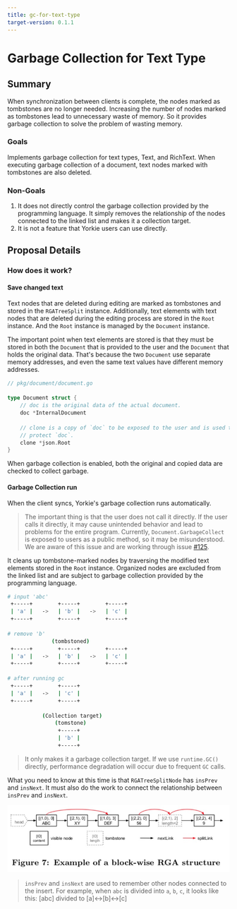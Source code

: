 ```yaml
---
title: gc-for-text-type
target-version: 0.1.1
---
```


# Garbage Collection for Text Type

## Summary

When synchronization between clients is complete, the nodes marked as tombstones are no longer needed.
Increasing the number of nodes marked as tombstones lead to unnecessary waste of memory.
So it provides garbage collection to solve the problem of wasting memory.

### Goals

Implements garbage collection for text types, Text, and RichText. When
executing garbage collection of a document, text nodes marked with
tombstones are also deleted.

### Non-Goals

1. It does not directly control the garbage collection provided by the programming language. It simply removes the relationship of the nodes connected to the linked list and makes it a collection target.
2. It is not a feature that Yorkie users can use directly.

## Proposal Details

### How does it work?

#### Save changed text

Text nodes that are deleted during editing are marked as tombstones and stored in the `RGATreeSplit` instance.
Additionally, text elements with text nodes that are deleted during the editing process are stored in the `Root` instance.
And the `Root` instance is managed by the `Document` instance.

The important point when text elements are stored is that they must be stored in both the `Document` that is provided to the user and the `Document` that holds the original data.
That's because the two `Document` use separate memory addresses, and even the same text values have different memory addresses.

```go
// pkg/document/document.go

type Document struct {
	// doc is the original data of the actual document.
	doc *InternalDocument

	// clone is a copy of `doc` to be exposed to the user and is used to
	// protect `doc`.
	clone *json.Root
}
```

When garbage collection is enabled, both the original and copied data are checked to collect garbage.

#### Garbage Collection run

When the client syncs, Yorkie's garbage collection runs automatically.
> The important thing is that the user does not call it directly. If the user calls it directly, it may cause unintended behavior and lead to problems for the entire program.
> Currently, `Document.GarbageCollect` is exposed to users as a public method, so it may be misunderstood. We are aware of this issue and are working through issue [#125](https://github.com/yorkie-team/yorkie/issues/125).

It cleans up tombstone-marked nodes by traversing the modified text elements stored in the `Root` instance.
Organized nodes are excluded from the linked list and are subject to garbage collection provided by the programming language.

```bash
# input 'abc'
 +-----+        +-----+        +-----+
 | 'a' |   ->   | 'b' |   ->   | 'c' |
 +-----+        +-----+        +-----+

# remove 'b'
              (tombstoned)
 +-----+        +-----+        +-----+
 | 'a' |   ->   | 'b' |   ->   | 'c' |
 +-----+        +-----+        +-----+

# after running gc
 +-----+        +-----+
 | 'a' |   ->   | 'c' |
 +-----+        +-----+

           (Collection target)
               (tomstone)    
                +-----+
                | 'b' |
                +-----+
```
> It only makes it a garbage collection target. If we use `runtime.GC()` directly, performance degradation will occur due to frequent `GC` calls.

What you need to know at this time is that `RGATreeSplitNode` has `insPrev` and `insNext`.
It must also do the work to connect the relationship between `insPrev` and `insNext`.

![block-wise-rga-structure](media/block-wise-rga-structure.jpg)

> `insPrev` and `insNext` are used to remember other nodes connected to the insert.
> For example, when `abc` is divided into `a`, `b`, `c`, it looks like this: [abc] divided to [a]<->[b]<->[c]
